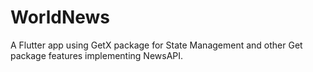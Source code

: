 # WorldNews

A Flutter app using GetX package for State Management and other Get package features implementing NewsAPI.


